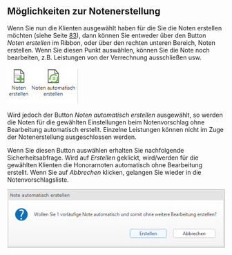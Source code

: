 ## Möglichkeiten zur Notenerstellung

Wenn Sie nun die Klienten ausgewählt haben für die Sie die Noten
erstellen möchten (siehe Seite [83](#notenvorschläge)), dann können Sie
entweder über den Button *Noten erstellen* im Ribbon, oder über den
rechten unteren Bereich, Noten erstellen. Wenn Sie diesen Punkt
auswählen, können Sie die Note noch bearbeiten, z.B. Leistungen von der
Verrechnung ausschließen usw.


![](<img/image179.png>)

Wird jedoch der Button *Noten automatisch erstellen* ausgewählt, so
werden die Noten für die gewählten Einstellungen beim Notenvorschlag
ohne Bearbeitung automatisch erstellt. Einzelne Leistungen können nicht
im Zuge der Notenerstellung ausgeschlossen werden.

Wenn Sie diesen Button auswählen erhalten Sie nachfolgende
Sicherheitsabfrage. Wird auf *Erstellen* geklickt, wird/werden für die
gewählten Klienten die Honorarnoten automatisch ohne Bearbeitung
erstellt. Wenn Sie auf *Abbrechen* klicken, gelangen Sie wieder in die
Notenvorschlagsliste.


![](<img/image180.png>)